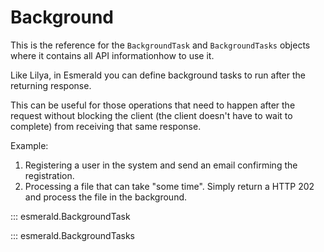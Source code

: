 # Background

This is the reference for the `BackgroundTask` and `BackgroundTasks` objects where it contains
all API informationhow to use it.

Like Lilya, in Esmerald you can define background tasks to run after the returning response.

This can be useful for those operations that need to happen after the request without blocking the client (the client doesn't have to wait to complete) from receiving that same response.

Example:

1. Registering a user in the system and send an email confirming the registration.
2. Processing a file that can take "some time". Simply return a HTTP 202 and process the file in the background.

::: esmerald.BackgroundTask

::: esmerald.BackgroundTasks
